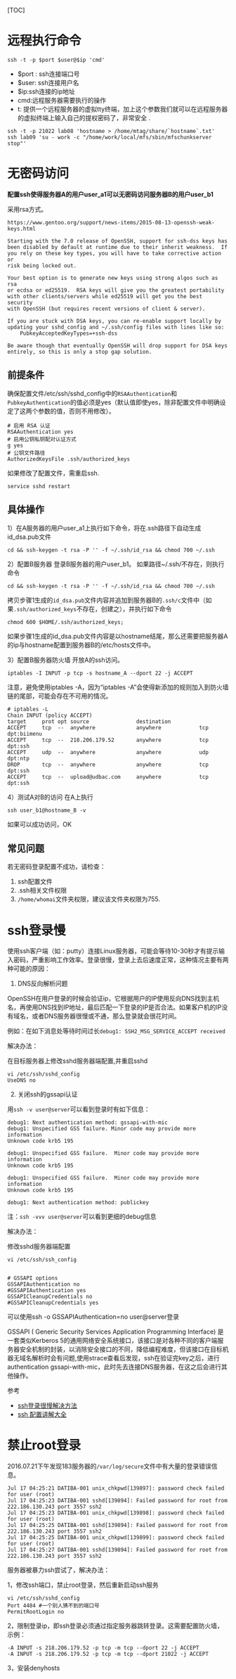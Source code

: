 [TOC]

# 远程执行命令
```shell
ssh -t -p $port $user@$ip 'cmd'
```

* $port : ssh连接端口号
* $user: ssh连接用户名
* $ip:ssh连接的ip地址
* cmd:远程服务器需要执行的操作
* t: 提供一个远程服务器的虚拟tty终端，加上这个参数我们就可以在远程服务器的虚拟终端上输入自己的提权密码了，非常安全 .

```shell
ssh -t -p 21022 lab08 'hostname > /home/mtag/share/`hostname`.txt'
ssh lab09 'su - work -c "/home/work/local/mfs/sbin/mfschunkserver stop"'
```

# 无密码访问
<b>配置ssh使得服务器A的用户user_a1可以无密码访问服务器B的用户user_b1</b>

采用rsa方式。
```
https://www.gentoo.org/support/news-items/2015-08-13-openssh-weak-keys.html

Starting with the 7.0 release of OpenSSH, support for ssh-dss keys has
been disabled by default at runtime due to their inherit weakness.  If
you rely on these key types, you will have to take corrective action or
risk being locked out.

Your best option is to generate new keys using strong algos such as rsa
or ecdsa or ed25519.  RSA keys will give you the greatest portability
with other clients/servers while ed25519 will get you the best security
with OpenSSH (but requires recent versions of client & server).

If you are stuck with DSA keys, you can re-enable support locally by
updating your sshd_config and ~/.ssh/config files with lines like so:
    PubkeyAcceptedKeyTypes=+ssh-dss

Be aware though that eventually OpenSSH will drop support for DSA keys
entirely, so this is only a stop gap solution.
```

## 前提条件

确保配置文件/etc/ssh/sshd_config中的`RSAAuthentication`和`PubkeyAuthentication`的值必须是yes（默认值即使yes，除非配置文件中明确设定了这两个参数的值，否则不用修改）。

```shell
# 启用 RSA 认证
RSAAuthentication yes
# 启用公钥私钥配对认证方式
g yes
# 公钥文件路径
AuthorizedKeysFile .ssh/authorized_keys 
```

如果修改了配置文件，需重启ssh.

```shell
service sshd restart
```


## 具体操作
1）在A服务器的用户user_a1上执行如下命令，将在.ssh路径下自动生成id_dsa.pub文件
```shell
cd && ssh-keygen -t rsa -P '' -f ~/.ssh/id_rsa && chmod 700 ~/.ssh
```

2）配置B服务器
登录B服务器的用户user_b1。
如果路径~/.ssh/不存在，则执行命令
```shell
cd && ssh-keygen -t rsa -P '' -f ~/.ssh/id_rsa && chmod 700 ~/.ssh
```

拷贝步骤1生成的`id_dsa.pub`文件内容并追加到服务器B的`.ssh/c`文件中（如果`.ssh/authorized_keys`不存在，创建之），并执行如下命令
```shell
chmod 600 $HOME/.ssh/authorized_keys;
```

如果步骤1生成的id_dsa.pub文件内容是以hostname结尾，那么还需要把服务器A的ip与hostname配置到服务器B的/etc/hosts文件中。

3）配置B服务器防火墙
开放A的ssh访问。
```shell
iptables -I INPUT -p tcp -s hostname_A --dport 22 -j ACCEPT
```

注意，避免使用iptables -A，因为“iptables -A”会使得新添加的规则加入到防火墙链的尾部，可能会存在不可用的情况。
```shell
# iptables -L
Chain INPUT (policy ACCEPT)
target     prot opt source               destination
ACCEPT     tcp  --  anywhere             anywhere            tcp dpt:biimenu 
ACCEPT     tcp  --  218.206.179.52       anywhere            tcp dpt:ssh
ACCEPT     udp  --  anywhere             anywhere            udp dpt:ntp
DROP       tcp  --  anywhere             anywhere            tcp dpt:ssh
ACCEPT     tcp  --  upload@udbac.com     anywhere            tcp dpt:ssh
```

4）测试A对B的访问
在A上执行
```shell
ssh user_b1@hostname_B -v
```

如果可以成功访问，OK

## 常见问题

若无密码登录配置不成功，请检查：

1. ssh配置文件
2. .ssh相关文件权限
3. `/home/whomai`文件夹权限，建议该文件夹权限为755.

# ssh登录慢

使用ssh客户端（如：putty）连接Linux服务器，可能会等待10-30秒才有提示输入密码，严重影响工作效率。登录很慢，登录上去后速度正常，这种情况主要有两种可能的原因：

1) DNS反向解析问题

OpenSSH在用户登录的时候会验证ip，它根据用户的IP使用反向DNS找到主机名，再使用DNS找到IP地址，最后匹配一下登录的IP是否合法。如果客户机的IP没有域名，或者DNS服务器很慢或不通，那么登录就会很花时间。

例如：在如下消息处等待时间过长`debug1: SSH2_MSG_SERVICE_ACCEPT received`

解决办法：

在目标服务器上修改sshd服务器端配置,并重启sshd
```shell
vi /etc/ssh/sshd_config
UseDNS no
```

2) 关闭ssh的gssapi认证

用`ssh -v user@server`可以看到登录时有如下信息：
```
debug1: Next authentication method: gssapi-with-mic
debug1: Unspecified GSS failure. Minor code may provide more information
Unknown code krb5 195

debug1: Unspecified GSS failure.  Minor code may provide more information
Unknown code krb5 195

debug1: Unspecified GSS failure.  Minor code may provide more information
Unknown code krb5 195

debug1: Next authentication method: publickey
```

注：`ssh -vvv user@server`可以看到更细的debug信息

解决办法：

修改sshd服务器端配置
```shell
vi /etc/ssh/ssh_config


# GSSAPI options
GSSAPIAuthentication no
#GSSAPIAuthentication yes
GSSAPICleanupCredentials no
#GSSAPICleanupCredentials yes
```

可以使用ssh -o GSSAPIAuthentication=no user@server登录

GSSAPI ( Generic Security Services Application Programming Interface) 是一套类似Kerberos 5的通用网络安全系统接口，该接口是对各种不同的客户端服务器安全机制的封装，以消除安全接口的不同，降低编程难度，但该接口在目标机器无域名解析时会有问题,使用strace查看后发现，ssh在验证完key之后，进行authentication gssapi-with-mic，此时先去连接DNS服务器，在这之后会进行其他操作。

参考

- [ssh登录很慢解决方法](https://blog.linuxeye.com/420.html)
- [ssh 配置讲解大全](http://blog.chinaunix.net/uid-20395453-id-3264845.html)

# 禁止root登录

2016.07.21下午发现183服务器的`/var/log/secure`文件中有大量的登录错误信息。

```
Jul 17 04:25:21 DATIBA-001 unix_chkpwd[139897]: password check failed for user (root)
Jul 17 04:25:23 DATIBA-001 sshd[139894]: Failed password for root from 222.186.130.243 port 3557 ssh2
Jul 17 04:25:23 DATIBA-001 unix_chkpwd[139898]: password check failed for user (root)
Jul 17 04:25:25 DATIBA-001 sshd[139894]: Failed password for root from 222.186.130.243 port 3557 ssh2
Jul 17 04:25:25 DATIBA-001 unix_chkpwd[139899]: password check failed for user (root)
Jul 17 04:25:27 DATIBA-001 sshd[139894]: Failed password for root from 222.186.130.243 port 3557 ssh2
```

服务器被暴力ssh尝试了，解决办法：

1，修改ssh端口，禁止root登录，然后重新启动ssh服务

```shell
vi /etc/ssh/sshd_config
Port 4484 #一个别人猜不到的端口号
PermitRootLogin no
```

2，限制登录ip，即ssh登录必须通过指定服务器跳转登录。这需要配置防火墙，示例：

```shell
-A INPUT -s 218.206.179.52 -p tcp -m tcp --dport 22 -j ACCEPT
-A INPUT -s 218.206.179.52 -p tcp -m tcp --dport 21022 -j ACCEPT
```

3，安装denyhosts
